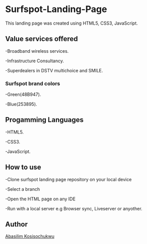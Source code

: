 # Surfspot-Landing-Page

This landing page was created using HTML5, CSS3, JavaScript. 

## Value services offered

-Broadband wireless services.

-Infrastructure Consultancy.

-Superdealers in DSTV multichoice and SMILE.

### Surfspot brand colors

-Green(48B947).

-Blue(253895).

## Progamming Languages

-HTML5.

-CSS3.

-JavaScript. 

## How to use

-Clone surfspot landing page repository on your local device

-Select a branch

-Open the HTML page on any IDE

-Run with a local server e.g Browser sync, Liveserver or anyother.

## Author

[Abasilim Kosisochukwu](www.linkedin.com/in/kosisochukwu-abasilim)
